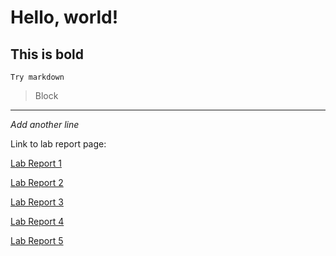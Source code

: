 # Hello, world!

**This is bold**
---
`Try markdown`
>Block
---
*Add another line*

Link to lab report page:

[Lab Report 1](https://jic035.github.io/cse15l-lab-reports/lab-report-1-week-0.html)

[Lab Report 2](lab-report-2-week-3.md)

[Lab Report 3](lab-report-3-week-5.md)

[Lab Report 4](lab-report-4-week-7.md)

[Lab Report 5](lab-report-5-week-8.md)